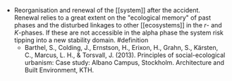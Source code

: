 - Reorganisation and renewal of the [[system]] after the accident. Renewal relies to a great extent on the "ecological memory" of past phases and the disturbed linkages to other [[ecosystems]] in the _r_- and _K_-phases. If these are not accessible in the alpha phase the system risk tipping into a new stability domain. #definition
	- Barthel, S., Colding, J., Ernstson, H., Erixon, H., Grahn, S., Kärsten, C., Marcus, L. H., & Torsvall, J. (2013). Principles of social-ecological urbanism: Case study: Albano Campus, Stockholm. Architecture and Built Environment, KTH.